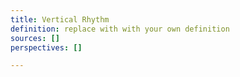 ```yaml
---
title: Vertical Rhythm
definition: replace with with your own definition
sources: []
perspectives: []

---
```

